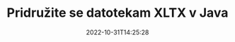 ---
############################# Static ############################
layout: "auto-gen-merger"
date: 2022-10-31T14:25:28
draft: false
otherformats: pps ppsx ppt pptx rtf tex vdx vsdm vsdx vssm vssx vstm vstx vsx vtx xlam

############################# Head ############################
head_title: "Pridružite se datotekam XLTX prek Java & J2SE Documents Merger API"
head_description: "Združite več datotek XLTX v Javi z uporabo API-ja za združevanje dokumentov z vsemi podatki, slogom in oblikovanjem kot izvornimi dokumenti."

############################# Header ############################
title: "Pridružite se datotekam XLTX v Java"
description: "Pridružite se XLTX z nekaj vrsticami kode Java."
bg_image: "https://cms.admin.containerize.com/templates/aspose/App_Themes/V3/images/bg/header1.png"
bg_overlay: false
button:
    enable: true
    icon: "fas fa-arrow-down"
    label: "Prenesite brezplačno preskusno različico"
    link: "https://downloads.groupdocs.com/merger/java"

############################# SubMenu ############################
submenu:
    enable: true

    left:
        img_alt: "GroupDocs.Merger for Java"
        image: "https://cms.admin.containerize.com/templates/groupdocs/images/product-logos/90x90-noborder/groupdocs-merger-java.png"
        product: "GroupDocs.Merger"
        platform: "Java"

    middle:
        button:

            # button loop
            - link: "https://apireference.groupdocs.com/merger/java"
              text: "API Reference"

            # button loop
            - link: "https://github.com/groupdocs-merger"
              text: "Primeri kod"

            # button loop
            - link: "https://products.groupdocs.app/merger/family"
              text: "Predstavitve v živo"

            # button loop
            - link: "https://purchase.groupdocs.com/pricing/merger/java"
              text: "Cenitev"

    right:
        link_download: "https://downloads.groupdocs.com/merger"
        link_learn: "https://docs.groupdocs.com/merger/java"
        link_buy: "https://purchase.groupdocs.com"

############################# About ############################
about:
    enable: true
    title: "O API-ju GroupDocs.Merger for Java"
    content: |
        [GroupDocs.Merger for Java](/sl/merger/java/) ponuja priročno rešitev za združevanje več datotek PDF, Microsoft Office (Word, Excel, PowerPoint, OneNote), OpenDocument, HTML, slik in veliko drugih dokumentov v eno datoteko znotraj aplikacij Java. GroupDocs.Merger vam bo prihranil veliko truda, saj se lahko pridružite XLTX dokumentom - ni vam treba nameščati programske opreme tretjih oseb, namiznih aplikacij ali vtičnikov. Zdaj je nepotrebno izgubljati čas in ročno združevati datoteke! Poslanstvo GroupDocs je zagotoviti najboljšo kakovost in poenostaviti potek dela za obdelavo dokumentov.
        
        GroupDocs.Merger API je prava izbira za korporativne rešitve, ki potrebujejo funkcije združevanja datotek. Ti API-ji so dobro podprti na vseh glavnih operacijskih sistemih in platformah, vključno z J2SE 7.0 (1.7), J2SE 8.0 (1.8), Java 10.

############################# Steps ############################
steps:
    enable: true
    title_left: "Pridružite se več datotekam XLTX v Java"
    content_left: |
        [GroupDocs.Merger for Java](/sl/merger/java/) razvijalcem Java olajša združevanje več datotek XLTX z implementacijo nekaj preprostih korakov.
        
        * Ustvarite primerek **Merger** in podajte pot izvornega dokumenta kot parameter konstruktorja.
        * Pokličite **Join** razreda **Merger** in posredujte drugo pot izvornega dokumenta.
        * Pokličite **Save** razreda **Merger**, da shranite združeni dokument.

    title_right: "Sistemske zahteve"
    content_right: |
        API-ji GroupDocs.Merger for Java so podprti na vseh glavnih platformah in operacijskih sistemih. Preden izvedete spodnjo kodo, se prepričajte, da imate v sistemu nameščene naslednje predpogoje.

        * Operacijski sistemi: Microsoft Windows, Linux, MacOS
        * Razvojna okolja: NetBeans, IntelliJ IDEA, Eclipse
        * Ogrodja: J2SE 7.0 (1.7), J2SE 8.0 (1.8), Java 10
        * Prenesite najnovejšo različico GroupDocs.Merger for Java iz [Maven](https://repository.groupdocs.com/webapp/#/artifacts/browse/tree/General/repo/com/groupdocs/groupdocs-merger)
         
    code: |
     {{% merger/additional-styles %}}
     {{< merger/code-merger title="Kako združiti datoteke XLTX s primerom kode Java">}}

        ```java    
        // Pridružite se datotekam XLTX z API-jem GroupDocs.Merger za Java
        // Ustvari združitev z vhodnim dokumentom XLTX
        Merger merger = new Merger("input_1.xltx");

        // Pokličite metodo združevanja primerka razreda Merger in posredujte drugo pot izvornega dokumenta
        merger.join("input_2.xltx");
    
        // Pokličite metodo shranjevanja primerka razreda Merger, da shranite spojeni dokument
        merger.save("merged-file.xltx"); 
        ```
     {{< /merger/code-merger >}}

############################# Demos ############################
demos:
    enable: true
    title: "Predstavitve v živo – spletna aplikacija za združevanje dokumentov"
    content: |
       Pridružite se več kot eni XLTX datoteki takoj, tako da obiščete spletno mesto [GroupDocs.Merger Live Demos](https://products.groupdocs.app/merger/xltx).
       Predstavitev v živo ima naslednje prednosti.
        
############################# About Formats ############################
about_formats:
    enable: true

############################# More Formats ############################
more_formats:
    enable: true
    title: "Združevanje drugih formatov dokumentov"
    content: |
        API za združevanje dokumentov Java za oblike datotek in slike. Združite nekaj priljubljenih formatov dokumentov, kot je navedeno spodaj.

############################# Back to top ###############################
back_to_top:
    enable: true
---